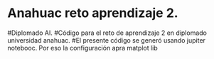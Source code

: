 # Anahuac reto aprendizaje 2. 
#Diplomado AI.
#Código para el reto de aprendizaje 2 en diplomado universidad anahuac.
#El presente código se generó usando jupiter notebooc. Por eso la configuración apra matplot lib


